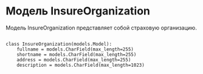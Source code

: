 <h1>Модель InsureOrganization</h1>
<p>Модель InsureOrganization представляет собой страховую организацию.</p>
<pre>
<code>
class InsureOrganization(models.Model):
    fullname = models.CharField(max_length=255)
    shortname = models.CharField(max_length=255)
    address = models.CharField(max_length=255)
    description = models.CharField(max_length=1023)
</code>
</pre>